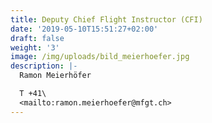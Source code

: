 ```yaml
---
title: Deputy Chief Flight Instructor (CFI)
date: '2019-05-10T15:51:27+02:00'
draft: false
weight: '3'
image: /img/uploads/bild_meierhoefer.jpg
description: |-
  Ramon Meierhöfer

  T +41\
  <mailto:ramon.meierhoefer@mfgt.ch>
---
```


